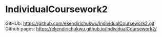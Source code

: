 # IndividualCoursework2

GitHUb: https://github.com/ekendirichukwu/IndividualCoursework2.git
Github pages: https://ekendirichukwu.github.io/IndividualCoursework2/